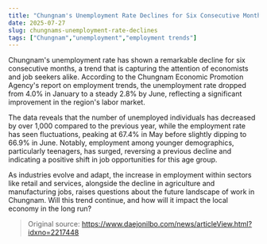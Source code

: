 ```yaml
---
title: "Chungnam's Unemployment Rate Declines for Six Consecutive Months"
date: 2025-07-27
slug: chungnams-unemployment-rate-declines
tags: ["Chungnam","unemployment","employment trends"]
---
```


Chungnam's unemployment rate has shown a remarkable decline for six consecutive months, a trend that is capturing the attention of economists and job seekers alike. According to the Chungnam Economic Promotion Agency's report on employment trends, the unemployment rate dropped from 4.0% in January to a steady 2.8% by June, reflecting a significant improvement in the region's labor market.

The data reveals that the number of unemployed individuals has decreased by over 1,000 compared to the previous year, while the employment rate has seen fluctuations, peaking at 67.4% in May before slightly dipping to 66.9% in June. Notably, employment among younger demographics, particularly teenagers, has surged, reversing a previous decline and indicating a positive shift in job opportunities for this age group.

As industries evolve and adapt, the increase in employment within sectors like retail and services, alongside the decline in agriculture and manufacturing jobs, raises questions about the future landscape of work in Chungnam. Will this trend continue, and how will it impact the local economy in the long run?
> Original source: https://www.daejonilbo.com/news/articleView.html?idxno=2217448